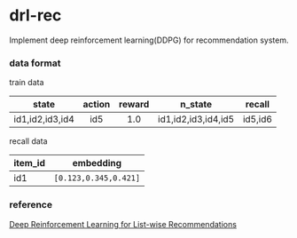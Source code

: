 # drl-rec
Implement deep reinforcement learning(DDPG) for recommendation system.

### data format
train data

|state          |action    |reward      |n_state            |recall     |
| --------------| :-------:| :---------:| :----------------:|:---------:|
|id1,id2,id3,id4|id5       |1.0         |id1,id2,id3,id4,id5|id5,id6    |

recall data

|item_id    |embedding          |
| --------- | :----------------:|
|id1        |`[0.123,0.345,0.421]`|


### reference
[Deep Reinforcement Learning for List-wise Recommendations](https://arxiv.org/abs/1801.00209)

